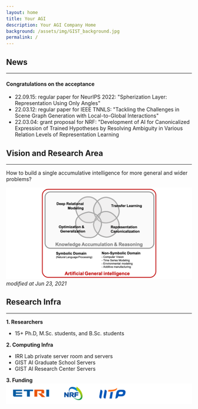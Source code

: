 ```yaml
---
layout: home
title: Your AGI
description: Your AGI Company Home
background: /assets/img/GIST_background.jpg
permalink: /
---
```




## News
---
<!-- Content here would shop up above your list of posts -->
#### Congratulations on the acceptance
- 22.09.15: regular paper for NeurIPS 2022: "Spherization Layer: Representation Using Only Angles"<br/>
- 22.03.12: regular paper for IEEE TNNLS: "Tackling the Challenges in Scene Graph Generation with Local-to-Global Interactions"<br/>
- 22.03.04: grant proposal for NRF: "Development of AI for Canonicalized Expression of Trained Hypotheses by Resolving Ambiguity in Various Relation Levels of Representation Learning <br/>

## Vision and Research Area
---
How to build a single accumulative intelligence for more general and wider problems?

![Main page img](assets/img/Lab_Vision.png)
*modified at Jun 23, 2021*


## Research Infra
---
**1. Researchers**
- 15+ Ph.D, M.Sc. students, and B.Sc. students

**2. Computing Infra**
- IRR Lab private server room and servers
- GIST AI Graduate School Servers
- GIST AI Research Center Servers

**3. Funding**
![fundings_logo](assets/img/Funding.png)
